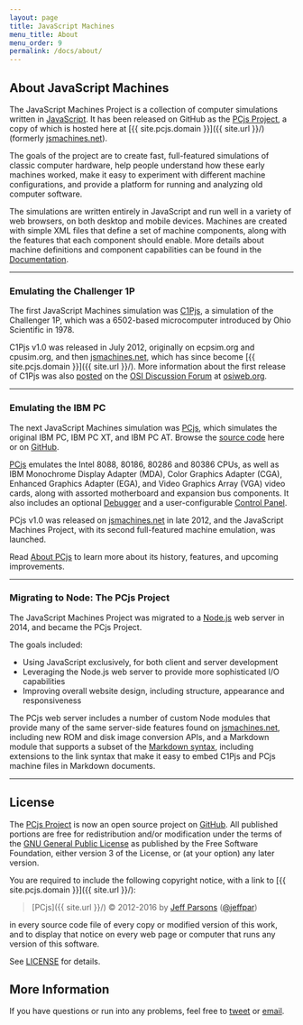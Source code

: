 ```yaml
---
layout: page
title: JavaScript Machines
menu_title: About
menu_order: 9
permalink: /docs/about/
---
```


## About JavaScript Machines

The JavaScript Machines Project is a collection of computer simulations written in [JavaScript](/modules/).
It has been released on GitHub as the [PCjs Project](https://github.com/jeffpar/pcjs), a copy of which
is hosted here at [{{ site.pcjs.domain }}]({{ site.url }}/) (formerly [jsmachines.net](http://jsmachines.net/)). 

The goals of the project are to create fast, full-featured simulations of classic computer
hardware, help people understand how these early machines worked, make it easy to experiment with different machine
configurations, and provide a platform for running and analyzing old computer software.

The simulations are written entirely in JavaScript and run well in a variety of web browsers, on both
desktop and mobile devices.  Machines are created with simple XML files that define a set of machine components,
along with the features that each component should enable.  More details about machine definitions and component
capabilities can be found in the [Documentation](/docs/).

---

### Emulating the Challenger 1P

The first JavaScript Machines simulation was [C1Pjs](/docs/c1pjs/), a simulation of the
Challenger 1P, which was a 6502-based microcomputer introduced by Ohio Scientific in 1978.

C1Pjs v1.0 was released in July 2012, originally on ecpsim.org and cpusim.org, and then
[jsmachines.net](http://jsmachines.net/), which has since become [{{ site.pcjs.domain }}]({{ site.url }}/).
More information about the first release of C1Pjs was also [posted](http://osiweb.org/osiforum/viewtopic.php?f=3&t=103)
on the [OSI Discussion Forum](http://osiweb.org/osiforum/index.php) at [osiweb.org](http://osiweb.org/).

---

### Emulating the IBM PC

The next JavaScript Machines simulation was [PCjs](/docs/about/pcjs/), which simulates the original IBM PC, IBM PC XT,
and IBM PC AT.  Browse the [source code](/modules/pcjs/) here or on [GitHub](https://github.com/jeffpar/pcjs).

[PCjs](/docs/about/pcjs/) emulates the Intel 8088, 80186, 80286 and 80386 CPUs, as well as IBM Monochrome Display
Adapter (MDA), Color Graphics Adapter (CGA), Enhanced Graphics Adapter (EGA), and Video Graphics Array (VGA) video
cards, along with assorted motherboard and expansion bus components.  It also includes an optional
[Debugger](/docs/pcjs/debugger/) and a user-configurable [Control Panel](/docs/pcjs/panel/).

PCjs v1.0 was released on [jsmachines.net](http://jsmachines.net/) in late 2012, and the JavaScript Machines Project,
with its second full-featured machine emulation, was launched.

Read [About PCjs](/docs/about/pcjs/) to learn more about its history, features, and upcoming improvements.

---

### Migrating to Node: The PCjs Project

The JavaScript Machines Project was migrated to a [Node.js](http://nodejs.org) web server in 2014, and became the
PCjs Project.

The goals included:

- Using JavaScript exclusively, for both client and server development
- Leveraging the Node.js web server to provide more sophisticated I/O capabilities
- Improving overall website design, including structure, appearance and responsiveness

The PCjs web server includes a number of custom Node modules that provide many of the same server-side features
found on [jsmachines.net](http://jsmachines.net/), including new ROM and disk image conversion APIs, and a
Markdown module that supports a subset of the [Markdown syntax](http://daringfireball.net/projects/markdown/syntax),
including extensions to the link syntax that make it easy to embed C1Pjs and PCjs machine files in Markdown documents.

---

License
---
The [PCjs Project](https://github.com/jeffpar/pcjs) is now an open source project on [GitHub](http://github.com/).
All published portions are free for redistribution and/or modification under the terms of the
[GNU General Public License](/LICENSE) as published by the Free Software Foundation, either version 3 of the License,
or (at your option) any later version.

You are required to include the following copyright notice, with a link to [{{ site.pcjs.domain }}]({{ site.url }}/):

> [PCjs]({{ site.url }}/) © 2012-2016 by [Jeff Parsons](mailto:Jeff@pcjs.org) ([@jeffpar](http://twitter.com/jeffpar))

in every source code file of every copy or modified version of this work, and to display that notice on every web page
or computer that runs any version of this software.

See [LICENSE](/LICENSE) for details.

More Information
---
If you have questions or run into any problems, feel free to [tweet](http://twitter.com/jeffpar) or
[email](mailto:Jeff@pcjs.org).
